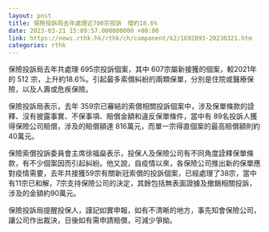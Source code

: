 ```yaml
---
layout: post
title: 保險投訴局去年處理近700宗投訴　增約18.6%
date: 2023-03-21 15:09:57.000000000 +08:00
link: https://news.rthk.hk/rthk/ch/component/k2/1692893-20230321.htm
categories: rthk
---
```


保險投訴局去年共處理 695宗投訴個案，其中 607宗屬新接獲的個案，較2021年的 512 宗，上升約18.6%。引起最多索償糾紛的兩類保單，分別是住院或醫療保險，以及人壽或危疾保險。

保險投訴局表示，去年 359宗已審結的索償相關投訴個案中，涉及保單條款的詮釋、沒有披露事實、不保事項、賠償金額和違反保單條件，當中有 89名投訴人獲得保險公司賠償，涉及的賠償額達 816萬元，而單一宗得直個案的最高賠償額則約 40萬元。

保險索償投訴委員會主席徐福燊表示，投保人及保險公司有不同角度詮釋保單條款，有不少個案因而引起糾紛。他又說，自疫情以來，各保險公司推出新的保單應對疫情需要，去年共接獲59宗有關新冠索償的投訴個案，已經處理了38宗，當中有11宗已和解，7宗支持保險公司的決定，其餘包括無表面證據及撤銷相關投訴，涉及的金額約90萬元。

保險投訴局提醒投保人，謹記如實申報，如有不清晰的地方，事先知會保險公司，讓公司作出裁決，日後如有需申請賠償，可減少爭拗。
